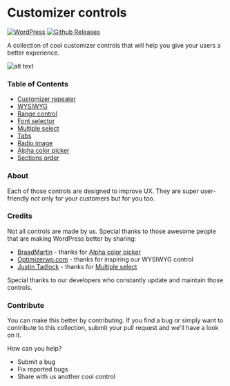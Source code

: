 # Customizer controls
[![WordPress](https://img.shields.io/wordpress/v/akismet.svg?style=flat-square)]() [![Github Releases](https://img.shields.io/github/downloads/atom/atom/latest/total.svg)]()

A collection of cool customizer controls that will help you give your users a better experience. 
 
![alt text](http://res.cloudinary.com/vertigo-studio-srl/image/upload/v1508762783/changing-wordpress-themes_ioya9k.jpg) 

### Table of Contents  
- [Customizer repeater]( /customizer-repeater )
- [WYSIWYG]( /customizer-page-editor )
- [Range control]( /customizer-range-control )
- [Font selector]( /customizer-font-selector )
- [Multiple select]( /customizer-select-multiple )
- [Tabs]( /customizer-tabs)
- [Radio image]( /customizer-radio-image )
- [Alpha color picker]( /customizer-alpha-color-picker )
- [Sections order]( /customizer-sections-order )

### About

Each of those controls are designed to improve UX. They are super user-friendly not only for your customers but for you too.

### Credits  

Not all controls are made by us. Special thanks to those awesome people that are making WordPress better by sharing:
  
- [BraadMartin]( https://github.com/BraadMartin ) - thanks for [Alpha color picker]( https://github.com/BraadMartin/components/tree/master/alpha-color-picker )
- [Optimizerwp.com]( https://optimizerwp.com/ ) - thanks for inspiring our WYSIWYG control
- [Justin Tadlock]( https://github.com/justintadlock ) - thanks for [Multiple select]( https://github.com/justintadlock/hybrid-core/blob/master/customize/control-select-multiple.php )

Special thanks to our developers who constantly update and maintain those controls.

### Contribute

You can make this better by contributing. If you find a bug or simply want to contribute to this collection, submit your pull request and we'll have a look on it.  

How can you help?
- Submit a bug
- Fix reported bugs
- Share with us another cool control